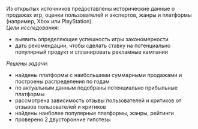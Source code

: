 Из открытых источников предоставлены исторические данные о продажах игр, оценки пользователей и экспертов, жанры и платформы (например, Xbox или PlayStation).   
_Цели исследования_:
- выявить определяющие успешность игры закономерности
- дать рекомендации, чтобы сделать ставку на потенциально популярный продукт и спланировать рекламные кампании

_Решены задачи_:
- найдены платформы с наибольшими суммарными продажами и построены распределения по годам
- по актуальным данным подобраны потенциально прибыльные платформы
- рассмотрена зависимость отзывы пользователей и критиков от отзывов пользователей и критиков
- найдены наиболее популярные платформы, жанры, рейтинги
- проверено 2 двусторонние гипотезы
